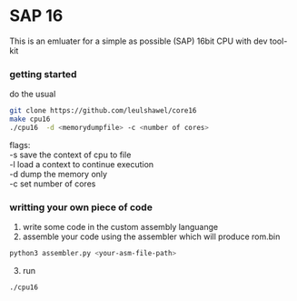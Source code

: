 <b><h1>SAP 16</h1></b> This is an emluater for a simple as possible (SAP) 16bit CPU with dev tool-kit

<b><h3>getting started</h3></b>

do the usual

```sh 
git clone https://github.com/leulshawel/core16
make cpu16
./cpu16  -d <memorydumpfile> -c <number of cores>
```
flags:<br>
    -s save the context of cpu to file<br>
    -l load a context to continue execution<br>
    -d dump the memory only<br>
    -c set number of cores

<b><h3>writting your own piece of code</h3></b>

1. write some code in the custom assembly languange
2. assemble your code using the assembler which will produce rom.bin
```sh
python3 assembler.py <your-asm-file-path>
```
3. run
```sh
./cpu16
```


